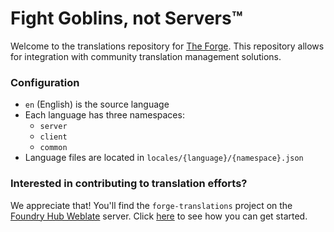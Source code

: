 # Fight Goblins, not Servers™

Welcome to the translations repository for [The Forge](https://forge-vtt.com).
This repository allows for integration with community translation management solutions.

### Configuration
- `en` (English) is the source language
- Each language has three namespaces: 
  - `server`
  - `client`
  - `common`
- Language files are located in `locales/{language}/{namespace}.json`

### Interested in contributing to translation efforts?
We appreciate that! You'll find the `forge-translations` project on the [Foundry Hub Weblate](https://weblate.foundryvtt-hub.com/) server. Click [here](https://weblate.foundryvtt-hub.com/engage/the-forge/) to see how you can get started.
